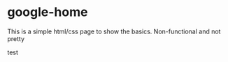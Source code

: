 # google-home
This is a simple html/css page to show the basics. Non-functional and not pretty


test


